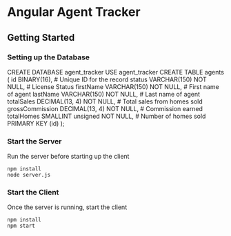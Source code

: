 # Angular Agent Tracker

## Getting Started

### Setting up the Database

CREATE DATABASE agent_tracker
USE agent_tracker
CREATE TABLE agents
(
  id              BINARY(16),                           # Unique ID for the record
  status          VARCHAR(150) NOT NULL,                # License Status
  firstName       VARCHAR(150) NOT NULL,                # First name of agent
  lastName        VARCHAR(150) NOT NULL,                # Last name of agent
  totalSales      DECIMAL(13, 4) NOT NULL,              # Total sales from homes sold
  grossCommission DECIMAL(13, 4) NOT NULL,              # Commission earned
  totalHomes      SMALLINT unsigned NOT NULL,           # Number of homes sold
  PRIMARY KEY     (id)
);

### Start the Server
Run the server before starting up the client
```
npm install
node server.js
```

### Start the Client 
Once the server is running, start the client
```
npm install
npm start
```
